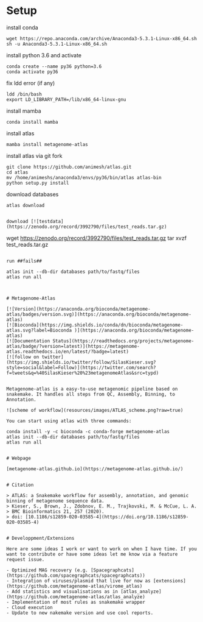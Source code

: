 # Setup

install conda 
```
wget https://repo.anaconda.com/archive/Anaconda3-5.3.1-Linux-x86_64.sh
sh -u Anaconda3-5.3.1-Linux-x86_64.sh
```

install python 3.6 and activate
```
conda create --name py36 python=3.6
conda activate py36
```

fix ldd error (if any)
```
ldd /bin/bash
export LD_LIBRARY_PATH=/lib/x86_64-linux-gnu
```

install mamba 
```
conda install mamba
```

install atlas
```
mamba install metagenome-atlas
```

install atlas via git fork
```
git clone https://github.com/animesh/atlas.git
cd atlas
mv /home/animeshs/anaconda3/envs/py36/bin/atlas atlas-bin
python setup.py install
```

download databases
```
atlas download


download [![testdata](https://zenodo.org/record/3992790/files/test_reads.tar.gz)
```
wget https://zenodo.org/record/3992790/files/test_reads.tar.gz
tar xvzf test_reads.tar.gz
```

run ##fails##
```
    atlas init --db-dir databases path/to/fastq/files
    atlas run all
```


# Metagenome-Atlas

[![Version](https://anaconda.org/bioconda/metagenome-atlas/badges/version.svg)](https://anaconda.org/bioconda/metagenome-atlas)
[![Bioconda](https://img.shields.io/conda/dn/bioconda/metagenome-atlas.svg?label=Bioconda )](https://anaconda.org/bioconda/metagenome-atlas)
[![Documentation Status](https://readthedocs.org/projects/metagenome-atlas/badge/?version=latest)](https://metagenome-atlas.readthedocs.io/en/latest/?badge=latest)
[![follow on twitter](https://img.shields.io/twitter/follow/SilasKieser.svg?style=social&label=Follow)](https://twitter.com/search?f=tweets&q=%40SilasKieser%20%23metagenomeAtlas&src=typd)


Metagenome-atlas is a easy-to-use metagenomic pipeline based on snakemake. It handles all steps from QC, Assembly, Binning, to Annotation.

![scheme of workflow](resources/images/ATLAS_scheme.png?raw=true)

You can start using atlas with three commands:
```
    conda install -y -c bioconda -c conda-forge metagenome-atlas
    atlas init --db-dir databases path/to/fastq/files
    atlas run all
```

# Webpage

[metagenome-atlas.github.io](https://metagenome-atlas.github.io/)


# Citation

> ATLAS: a Snakemake workflow for assembly, annotation, and genomic binning of metagenome sequence data.  
> Kieser, S., Brown, J., Zdobnov, E. M., Trajkovski, M. & McCue, L. A.   
> BMC Bioinformatics 21, 257 (2020).  
> doi: [10.1186/s12859-020-03585-4](https://doi.org/10.1186/s12859-020-03585-4)


# Developpment/Extensions

Here are some ideas I work or want to work on when I have time. If you want to contribute or have some ideas let me know via a feature request issue.

- Optimized MAG recovery (e.g. [Spacegraphcats](https://github.com/spacegraphcats/spacegraphcats)) 
- Integration of viruses/plasmid that live for now as [extensions](https://github.com/metagenome-atlas/virome_atlas)
- Add statistics and visualisations as in [atlas_analyze](https://github.com/metagenome-atlas/atlas_analyze)
- Implementation of most rules as snakemake wrapper
- Cloud execution
- Update to new nakemake version and use cool reports.
